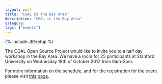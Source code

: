 ```yaml
---
layout: post
title: "CGAL in the Bay Area"
description: "CGAL in the Bay Area"
category: 
tags: ["events"]
---
```

{% include JB/setup %}

<p>The CGAL Open Source Project would like to invite you to a half day workshop in the Bay Area.
We have a room for 25 participants at Stanford University on Wednesday 18th of October 2017 from 9am-2pm.</p>

<p>For more information on the schedule, and for the registration for the event please visit
<a href="">this page</a>.</p>
